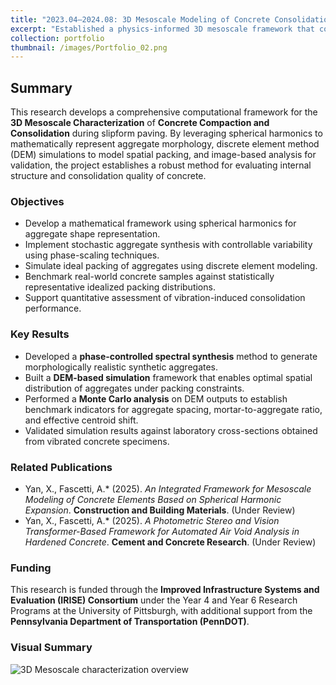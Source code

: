 ```yaml
---
title: "2023.04–2024.08: 3D Mesoscale Modeling of Concrete Consolidation and Packing Behavior"
excerpt: "Established a physics-informed 3D mesoscale framework that combines spherical harmonic expansion, stochastic morphology generation, and DEM simulations to investigate aggregate packing and consolidation in slipform paving. The framework enables quantitative evaluation of vibratory energy transmission, aggregate distribution uniformity, and mortar–aggregate interactions under varying compaction conditions. This approach bridges experimental measurements with predictive modeling, providing a robust basis for optimizing construction parameters to achieve superior consolidation quality."
collection: portfolio
thumbnail: /images/Portfolio_02.png
---
```


## Summary

This research develops a comprehensive computational framework for the **3D Mesoscale Characterization** of **Concrete Compaction and Consolidation** during slipform paving. By leveraging spherical harmonics to mathematically represent aggregate morphology, discrete element method (DEM) simulations to model spatial packing, and image-based analysis for validation, the project establishes a robust method for evaluating internal structure and consolidation quality of concrete.

### Objectives

- Develop a mathematical framework using spherical harmonics for aggregate shape representation.
- Implement stochastic aggregate synthesis with controllable variability using phase-scaling techniques.
- Simulate ideal packing of aggregates using discrete element modeling.
- Benchmark real-world concrete samples against statistically representative idealized packing distributions.
- Support quantitative assessment of vibration-induced consolidation performance.

### Key Results

- Developed a **phase-controlled spectral synthesis** method to generate morphologically realistic synthetic aggregates.
- Built a **DEM-based simulation** framework that enables optimal spatial distribution of aggregates under packing constraints.
- Performed a **Monte Carlo analysis** on DEM outputs to establish benchmark indicators for aggregate spacing, mortar-to-aggregate ratio, and effective centroid shift.
- Validated simulation results against laboratory cross-sections obtained from vibrated concrete specimens.

### Related Publications

- Yan, X., Fascetti, A.* (2025). *An Integrated Framework for Mesoscale Modeling of Concrete Elements Based on Spherical Harmonic Expansion*. **Construction and Building Materials**. (Under Review)
- Yan, X., Fascetti, A.* (2025). *A Photometric Stereo and Vision Transformer-Based Framework for Automated Air Void Analysis in Hardened Concrete*. **Cement and Concrete Research**. (Under Review)

### Funding

This research is funded through the **Improved Infrastructure Systems and Evaluation (IRISE) Consortium** under the Year 4 and Year 6 Research Programs at the University of Pittsburgh, with additional support from the **Pennsylvania Department of Transportation (PennDOT)**.

### Visual Summary

<img src='/images/Portfolio_02.png' alt='3D Mesoscale characterization overview'>

